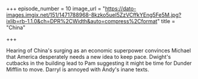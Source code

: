 +++
episode_number = 10
image_url = "https://dato-images.imgix.net/151/1471788968-8kzko5ueI5ZzVCffkYEng5Fe5M.jpg?ixlib=rb-1.1.0&ch=DPR%2CWidth&auto=compress%2Cformat"
title = "China"

+++

Hearing of China's surging as an economic superpower convinces Michael that America desperately needs a new idea to keep pace. Dwight's cutbacks in the building lead to Pam suggesting it might be time for Dunder Mifflin to move. Darryl is annoyed with Andy's inane texts.